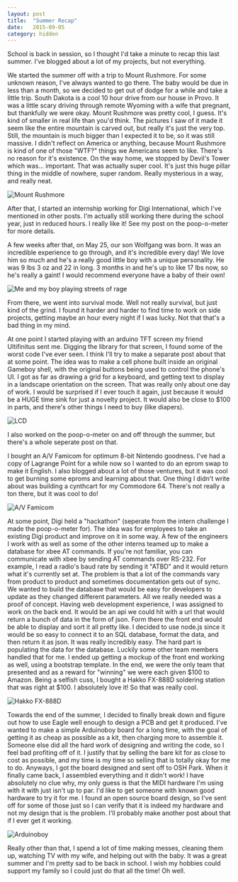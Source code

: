 ```yaml
---
layout: post
title:  "Summer Recap"
date:   2015-09-05
category: hidden
---
```


School is back in session, so I thought I'd take a minute to recap this last summer. I've blogged about a lot of my projects, but not everything.

We started the summer off with a trip to Mount Rushmore. For some unknown reason, I've always wanted to go there. The baby would be due in less than a month, so we decided to get out of dodge for a while and take a little trip. South Dakota is a cool 10 hour drive from our house in Provo. It was a little scary driving through remote Wyoming with a wife that pregnant, but thankfully we were okay. Mount Rushmore was pretty cool, I guess. It's kind of smaller in real life than you'd think. The pictures I saw of it made it seem like the entire mountain is carved out, but really it's just the very top. Still, the mountain is much bigger than I expected it to be, so it was still massive. I didn't reflect on America or anything, because Mount Rushmore is kind of one of those "WTF?" things we Americans seem to like. There's no reason for it's existence. On the way home, we stopped by Devil's Tower which was... important. That was actually super cool. It's just this huge pillar thing in the middle of nowhere, super random. Really mysterious in a way, and really neat.

![Mount Rushmore](http://i.imgur.com/bRGeUOO.png)

After that, I started an internship working for Digi International, which I've mentioned in other posts. I'm actually still working there during the school year, just in reduced hours. I really like it! See my post on the poop-o-meter for more details.

A few weeks after that, on May 25, our son Wolfgang was born. It was an incredible experience to go through, and it's incredible every day! We love him so much and he's a really good little boy with a unique personality. He was 9 lbs 3 oz and 22 in long. 3 months in and he's up to like 17 lbs now, so he's really a gaint! I would recommend everyone have a baby of their own!

![Me and my boy playing streets of rage](http://i.imgur.com/qYs9Je3.png)

From there, we went into survival mode. Well not really survival, but just kind of the grind. I found it harder and harder to find time to work on side projects, getting maybe an hour every night if I was lucky. Not that that's a bad thing in my mind.

At one point I started playing with an arduino TFT screen my friend Ultifinitus sent me. Digging the library for that screen, I found some of the worst code I've ever seen. I think I'll try to make a separate post about that at some point. The idea was to make a cell phone built inside an original Gameboy shell, with the original buttons being used to control the phone's UI. I got as far as drawing a grid for a keyboard, and getting text to display in a landscape orientation on the screen. That was really only about one day of work. I would be surprised if I ever touch it again, just because it would be a HUGE time sink for just a novelty project. It would also be close to $100 in parts, and there's other things I need to buy (like diapers).

![LCD](http://i.imgur.com/vS2lqX2.png)

I also worked on the poop-o-meter on and off through the summer, but there's a whole seperate post on that.

I bought an A/V Famicom for optimum 8-bit Nintendo goodness. I've had a copy of Lagrange Point for a while now so I wanted to do an eprom swap to make it English. I also blogged about a lot of those ventures, but it was cool to get burning some eproms and learning about that. One thing I didn't write about was building a cynthcart for my Commodore 64. There's not really a ton there, but it was cool to do!

![A/V Famicom](http://i.imgur.com/dc0xyba.png)

At some point, Digi held a "hackathon" (seperate from the intern challenge I made the poop-o-meter for). The idea was for employees to take an existing Digi product and improve on it in some way. A few of the engineers I work with as well as some of the other interns teamed up to make a database for xbee AT commands. If you're not familiar, you can communicate with xbee by sending AT commands over RS-232. For example, I read a radio's baud rate by sending it "ATBD" and it would return what it's currently set at. The problem is that a lot of the commands vary from product to product and sometimes documentation gets out of sync. We wanted to build the database that would be easy for developers to update as they changed different parameters. All we really needed was a proof of concept. Having web development experience, I was assigned to work on the back end. It would be an api we could hit with a url that would return a bunch of data in the form of json. Form there the front end would be able to display and sort it all pretty like. I decided to use node.js since it would be so easy to connect it to an SQL database, format the data, and then return it as json. It was really incredibly easy. The hard part is populating the data for the database. Luckily some other team members handled that for me. I ended up getting a mockup of the front end working as well, using a bootstrap template. In the end, we were the only team that presented and as a reward for "winning" we were each given $100 to Amazon. Being a selfish cuss, I bought a Hakko FX-888D soldering station that was right at $100. I absolutely love it! So that was really cool.

![Hakko FX-888D](http://i.imgur.com/0buwjuK.png)

Towards the end of the summer, I decided to finally break down and figure out how to use Eagle well enough to design a PCB and get it produced. I've wanted to make a simple Arduinoboy board for a long time, with the goal of getting it as cheap as possible as a kit, then charging more to assemble it. Someone else did all the hard work of designing and writing the code, so I feel bad profiting off of it. I justify that by selling the bare kit for as close to cost as possible, and my time is my time so selling that is totally okay for me to do. Anyways, I got the board designed and sent off to OSH Park. When it finally came back, I assembled everything and it didn't work! I have absolutely no clue why, my only guess is that the MIDI hardware I'm using with it with just isn't up to par. I'd like to get someone with known good hardware to try it for me. I found an open source board design, so I've sent off for some of those just so I can verify that it is indeed my hardware and not my design that is the problem. I'll probably make another post about that if I ever get it working.

![Arduinoboy](http://i.imgur.com/DfSdG3t.png)

Really other than that, I spend a lot of time making messes, cleaning them up, watching TV with my wife, and helping out with the baby. It was a great summer and I'm pretty sad to be back in school. I wish my hobbies could support my family so I could just do that all the time! Oh well.
